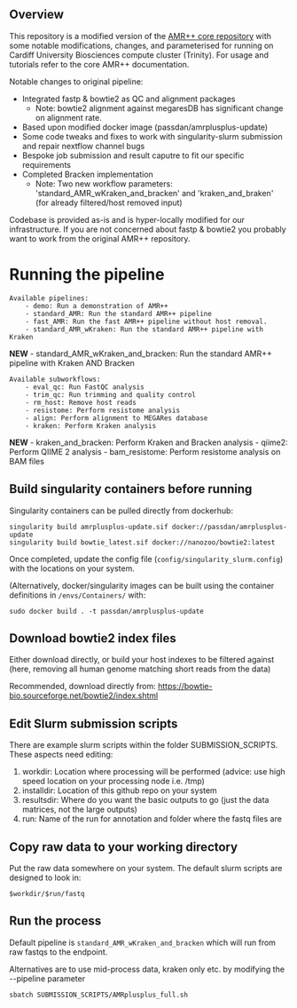 Overview
--------
This repository is a modified version of the [AMR++ core repository](https://github.com/Microbial-Ecology-Group/AMRplusplus) with some notable modifications, changes, and parameterised for running on Cardiff University Biosciences compute cluster (Trinity). For usage and tutorials refer to the core AMR++ documentation.

Notable changes to original pipeline:
- Integrated fastp & bowtie2 as QC and alignment packages
  - Note: bowtie2 alignment against megaresDB has significant change on alignment rate.
- Based upon modified docker image (passdan/amrplusplus-update)
- Some code tweaks and fixes to work with singularity-slurm submission and repair nextflow channel bugs 
- Bespoke job submission and result caputre to fit our specific requirements
- Completed Bracken implementation
  - Note: Two new workflow parameters: 'standard_AMR_wKraken_and_bracken' and 'kraken_and_braken' (for already filtered/host removed input)

Codebase is provided as-is and is hyper-locally modified for our infrastructure. If you are not concerned about fastp & bowtie2 you probably want to work from the original AMR++ repository. 

# Running the pipeline

    Available pipelines:
        - demo: Run a demonstration of AMR++
        - standard_AMR: Run the standard AMR++ pipeline
        - fast_AMR: Run the fast AMR++ pipeline without host removal.
        - standard_AMR_wKraken: Run the standard AMR++ pipeline with Kraken
**NEW** - standard_AMR_wKraken_and_bracken: Run the standard AMR++ pipeline with Kraken AND Bracken

    Available subworkflows:
        - eval_qc: Run FastQC analysis
        - trim_qc: Run trimming and quality control
        - rm_host: Remove host reads
        - resistome: Perform resistome analysis
        - align: Perform alignment to MEGARes database
        - kraken: Perform Kraken analysis
**NEW** - kraken_and_bracken: Perform Kraken and Bracken analysis
        - qiime2: Perform QIIME 2 analysis
        - bam_resistome: Perform resistome analysis on BAM files



## Build singularity containers before running
Singularity containers can be pulled directly from dockerhub:
```
singularity build amrplusplus-update.sif docker://passdan/amrplusplus-update
singularity build bowtie_latest.sif docker://nanozoo/bowtie2:latest
```
Once completed, update the config file (```config/singularity_slurm.config```) with the locations on your system.

(Alternatively, docker/singularity images can be built using the container definitions in ```/envs/Containers/``` with:

```
sudo docker build . -t passdan/amrplusplus-update
```

## Download bowtie2 index files 
Either download directly,  or build your host indexes to be filtered against (here, removing all human genome matching short reads from the data)

Recommended, download directly from: https://bowtie-bio.sourceforge.net/bowtie2/index.shtml

## Edit Slurm submission scripts
There are example slurm scripts within the folder SUBMISSION_SCRIPTS. These aspects need editing:
1. workdir:     Location where processing will be performed (advice: use high speed location on your processing node i.e. /tmp)
2. installdir:  Location of this github repo on your system
3. resultsdir:  Where do you want the basic outputs to go (just the data matrices, not the large outputs)
4. run:         Name of the run for annotation and folder where the fastq files are

## Copy raw data to your working directory
Put the raw data somewhere on your system. The default slurm scripts are designed to look in:

```$workdir/$run/fastq```

## Run the process
Default pipeline is ```standard_AMR_wKraken_and_bracken``` which will run from raw fastqs to the endpoint. 

Alternatives are to use mid-process data, kraken only etc. by modifying the --pipeline parameter
```
sbatch SUBMISSION_SCRIPTS/AMRplusplus_full.sh
```
